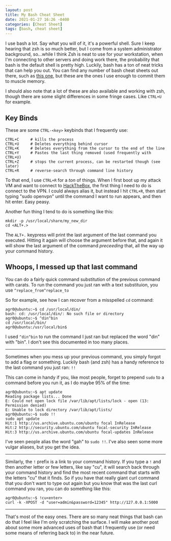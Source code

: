 ```yaml
---
layout: post
title: My Bash Cheat Sheet
date: 2021-01-27 16:26 -0400
categories: [Cheat Sheet]
tags: [bash, cheat sheet]
---
```


I use bash a lot. Say what you will of it, it's a powerful shell. Sure I keep hearing that zsh is so much better, but I come from a system administrator background, so...while I think Zsh is neat to use for your workstation, when I'm connecting to other servers and doing work there, the probability that bash is the default shell is pretty high. Luckily, bash has a ton of neat tricks that can help you out. You can find any number of bash cheat sheets out there, such as [this one](https://github.com/LeCoupa/awesome-cheatsheets/blob/master/languages/bash.sh), but these are the ones I use enough to commit them to muscle memory.

I should also note that a lot of these are also available and working with zsh, though there are some slight differences in some fringe cases. Like `CTRL+U` for example.

## Key Binds

These are some `CTRL-<key>` keybinds that I frequently use:

```text
CTRL+C     # kills the process
CTRL+U     # Deletes everything behind cursor
CTRL+K     # Deletes everything from the cursor to the end of the line
CTRL+Y     # Pastes the last thing removed (used frequently with CTRL+U)
CTRL+Z     # stops the current process, can be restarted though (see later)
CTRL+R     # reverse-search through command line history
```

To that end, I use `CTRL+R` for a *ton* of things. When I first boot up my attack VM and want to connect to [HackTheBox](https://www.hackthebox.eu/), the first thing I need to do is connect to the VPN. I could always alias it, but instead I hit `CTRL+R`, then start typing "sudo openvpn" until the command I want to run appears, and then hit enter. Easy peasy.

Another fun thing I tend to do is something like this:

```text
mkdir -p /usr/local/share/my_new_dir
cd <ALT+.>
```
The `ALT+.` keypress will print the last argument of the last command you executed. Hitting it again will choose the argument before that, and again it will show the last argument of the command *preceeding* that, all the way up your command history.

## Whoops, I messed up that last command

You can do a fairly quick command substitution of the previous command with carats. To run the command you just ran with a text substituion, you use `^replace_from^replace_to`

So for example, see how I can recover from a misspelled `cd` command:

```
agr0@ubuntu:~$ cd /usr/local/din/
bash: cd: /usr/local/din/: No such file or directory
agr0@ubuntu:~$ ^din^bin
cd /usr/local/bin/
agr0@ubuntu:/usr/local/bin$ 
```

I used `^din^bin` to run the command I just ran but replaced the word "din" with "bin". I don't see this documented in too many places.

---

Sometimes when you mess up your previous command, you simply forgot to add a flag or something. Luckily bash (and zsh) has a handy reference to the last command you just ran: `!!`

This can come in handy if you, like most people, forget to prepend `sudo` to a command before you run it, as I do maybe 95% of the time:

```text
agr0@ubuntu:~$ apt update
Reading package lists... Done
E: Could not open lock file /var/lib/apt/lists/lock - open (13: Permission denied)
E: Unable to lock directory /var/lib/apt/lists/
agr0@ubuntu:~$ sudo !!
sudo apt update
Hit:1 http://us.archive.ubuntu.com/ubuntu focal InRelease
Hit:2 http://security.ubuntu.com/ubuntu focal-security InRelease                       
Hit:3 http://us.archive.ubuntu.com/ubuntu focal-updates InRelease 
```

I've seen people alias the word "gah" to `sudo !!`. I've also seen some more vulgar aliases, but you get the idea.

---

Similarly, the `!` prefix is a link to your command history. If you type a `!` and then another letter or few letters, like say "cu", it will search back through your command history and find the most recent command that starts with the letters "cu" that it finds. So if you have that really giant curl command that you don't want to type out again but you know that was the last curl command you ran, you can do something like this:

```text
agr0@ubuntu:~$ !cu<enter>
curl -k -XPOST -d "user=admin&password=12345" http://127.0.0.1:5000
```

---

That's most of the easy ones. There are so many neat things that bash can do that I feel like I'm only scratching the surface. I will make another post about some more advanced uses of bash that I frequently use (or need some means of referring back to) in the near future.